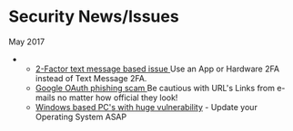 # Security News/Issues

May 2017

* * [2-Factor text message based issue ](http://www.ibtimes.co.uk/ss7-hack-cyber-thieves-exploit-worldwide-mobile-network-flaw-drain-bank-accounts-1620014)Use an App or Hardware 2FA instead of Text Message 2FA.
  * [Google OAuth phishing scam ](https://arstechnica.com/security/2017/05/dont-trust-oauth-why-the-google-docs-worm-was-so-convincing/)Be cautious with URL's Links from e-mails no matter how official they look!
  * [Windows based PC's with huge vulnerability](https://arstechnica.com/information-technology/2017/05/windows-defender-nscript-remote-vulnerability/) - Update your Operating System ASAP



